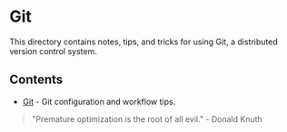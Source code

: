 # Git

This directory contains notes, tips, and tricks for using Git, a distributed version control system.

## Contents

-   [Git](git.md) - Git configuration and workflow tips.

> "Premature optimization is the root of all evil." - Donald Knuth